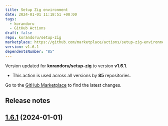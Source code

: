 ```yaml
---
title: Setup Zig environment
date: 2024-01-01 11:18:51 +00:00
tags:
  - korandoru
  - GitHub Actions
draft: false
repo: korandoru/setup-zig
marketplace: https://github.com/marketplace/actions/setup-zig-environment
version: v1.6.1
dependentsNumber: "85"
---
```



Version updated for **korandoru/setup-zig** to version **v1.6.1**.
- This action is used across all versions by **85** repositories.

Go to the [GitHub Marketplace](https://github.com/marketplace/actions/setup-zig-environment) to find the latest changes.

## Release notes

## [1.6.1](https://github.com/korandoru/setup-zig/compare/v1.6.0...v1.6.1) (2024-01-01)


